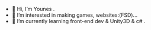 - 👋 Hi, I’m Younes .
- 👀 I’m interested in making games, websites:(FSD)...
- 💞️ I’m currently learning front-end dev & Unity3D & c# .
